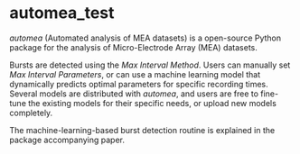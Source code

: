 # automea_test


*automea* (Automated analysis of MEA datasets) is a open-source Python package for the analysis of Micro-Electrode Array (MEA) datasets. 

Bursts are detected using the *Max Interval Method*. Users can manually set *Max Interval Parameters*, or can use a machine learning model that dynamically predicts optimal parameters for specific recording times. Several models are distributed with *automea*, and users are free to fine-tune the existing models for their specific needs, or upload new models completely.  

The machine-learning-based burst detection routine is explained in the package accompanying paper. 
